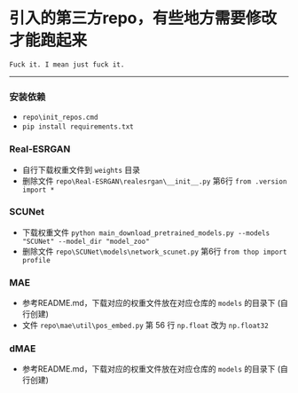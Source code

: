 # 引入的第三方repo，有些地方需要修改才能跑起来

    Fuck it. I mean just fuck it.

----

### 安装依赖

- `repo\init_repos.cmd`
- `pip install requirements.txt`


### Real-ESRGAN

- 自行下载权重文件到 `weights` 目录
- 删除文件 `repo\Real-ESRGAN\realesrgan\__init__.py` 第6行 `from .version import *`


### SCUNet

- 下载权重文件 `python main_download_pretrained_models.py --models "SCUNet" --model_dir "model_zoo"`
- 删除文件 `repo\SCUNet\models\network_scunet.py` 第6行 `from thop import profile`


### MAE

- 参考README.md，下载对应的权重文件放在对应仓库的 `models` 的目录下 (自行创建)
- 文件 `repo\mae\util\pos_embed.py` 第 56 行 `np.float` 改为 `np.float32`

### dMAE

- 参考README.md，下载对应的权重文件放在对应仓库的 `models` 的目录下 (自行创建)
